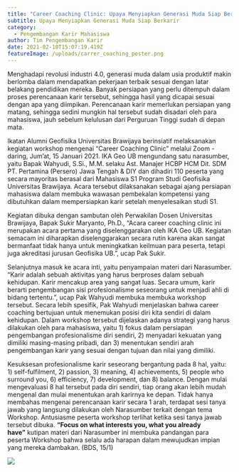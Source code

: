 ```yaml
---
title: "Career Coaching Clinic: Upaya Menyiapkan Generasi Muda Siap Berkarir"
subtitle: Upaya Menyiapkan Generasi Muda Siap Berkarir
category:
  - Pengembangan Karir Mahasiswa
author: Tim Pengembangan Karir
date: 2021-02-10T15:07:19.419Z
featureImage: /uploads/carrer_coaching_poster.png
---
```

Menghadapi revolusi industri 4.0, generasi muda dalam usia produktif makin berlomba dalam mendapatkan pekerjaan terbaik sesuai dengan latar belakang pendidikan mereka. Banyak persiapan yang perlu ditempuh dalam proses perencanaan karir tersebut, sehingga hasil yang dicapai sesuai dengan apa yang diimpikan. Perencanaan karir memerlukan persiapan yang matang, sehingga sedini mungkin hal tersebut sudah disadari oleh para mahasiswa, jauh sebelum kelulusan dari Perguruan Tinggi sudah di depan mata.

Ikatan Alumni Geofisika Universitas Brawijaya berinsiatif melaksanakan kegiatan workshop mengenai “Career Coaching Clinic” melalui Zoom - daring, Jum’at, 15 Januari 2021. IKA Geo UB mengundang satu narasumber, yaitu Bapak Wahyudi, S.Si., M.M. selaku Ast. Manajer HCBP HCM Dit. SDM PT. Pertamina (Persero) Jawa Tengah & DIY dan dihadiri 110 peserta yang secara mayoritas berasal dari Mahasiswa S1 Program Studi Geofisika Universitas Brawijaya. Acara tersebut dilaksanakan sebagai ajang persiapan mahasiswa dalam membuka wawasan pembekalan kompetensi yang dibutuhkan dalam mempersiapkan karir setelah menyelesaikan studi S1.

Kegiatan dibuka dengan sambutan oleh Perwakilan Dosen Universitas Brawijaya, Bapak Sukir Maryanto, Ph.D., “Acara career coaching clinic ini merupakan acara pertama yang diselenggarakan oleh IKA Geo UB. Kegiatan semacam ini diharapkan diselenggarakan secara rutin karena akan sangat bermanfaat tidak hanya untuk meningkatkan keilmuan para peserta, tetapi juga akreditasi jurusan Geofisika UB.”, ucap Pak Sukir.

Selanjutnya masuk ke acara inti, yaitu penyampaian materi dari Narasumber. “Karir adalah sebuah aktivitas yang harus berproses dalam sebuah kehidupan. Karir mencakup area yang sangat luas. Secara umum, karir berarti pengembangan sisi profesionalisme seseorang untuk menjadi ahli di bidang tertentu.”, ucap Pak Wahyudi membuka membuka workshop tersebut. Secara lebih spesifik, Pak Wahyudi menjelaskan bahwa career coaching bertujuan untuk menemukan posisi diri kita sendiri di dalam kehidupan. Dalam workshop tersebut dijelaskan adanya strategi yang harus dilakukan oleh para mahasiswa, yaitu 1) fokus dalam persiapan pengembangan profesionalisme diri sendiri, 2) menyadari kekuatan yang dimiliki masing-masing pribadi, dan 3) menentukan sendiri arah pengembangan karir yang sesuai dengan tujuan dan nilai yang dimiliki.

Kesuksesan profesionalisme karir seseorang bergantung pada 8 hal, yaitu: 1) self-fulfilment, 2) passion, 3) meaning, 4) achievements, 5) people who surround you, 6) efficiency, 7) development, dan 8) balance. Dengan mulai mengevaluasi 8 hal tersebut pada diri sendiri, tiap orang akan lebih mudah mengenal dan mulai menentukan arah karirnya ke depan. Tidak hanya membahas mengenai perencanaan karir secara 1 arah, terdapat sesi tanya jawab yang langsung dilakukan oleh Narasumber terkait dengan tema Workshop. Antusiasme peserta workshop terlihat ketika sesi tanya jawab tersebut dibuka. **“Focus on what interests you, what you already have”** kutipan materi dari Narasumber ini membuka pandangan para peserta Workshop bahwa selalu ada harapan dalam mewujudkan impian yang mereka dambakan. (BDS, 15/1)

![](/uploads/carre_coaching02.png)